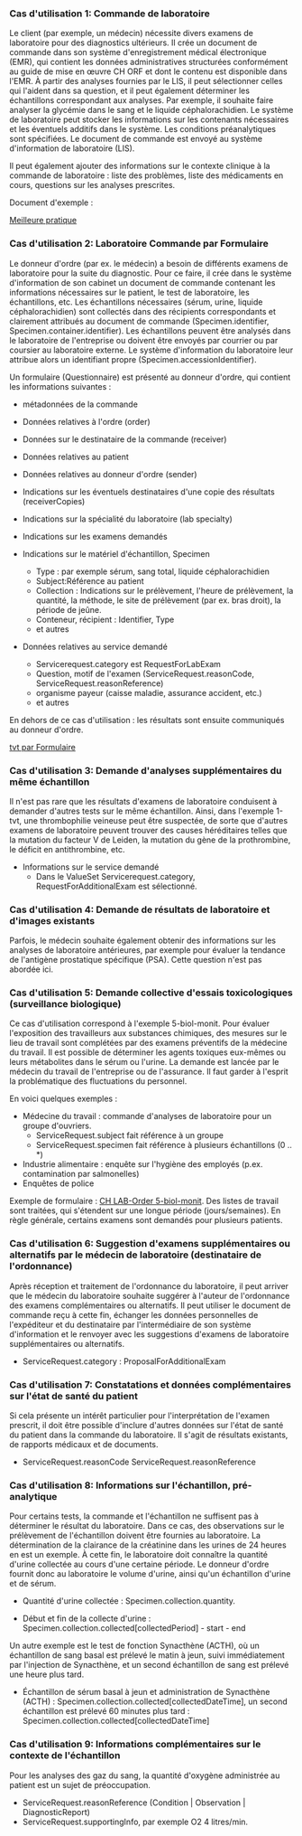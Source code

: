 <!-- markdownlint-disable MD001 MD033 MD041 -->
<!--
╭───────────────────── UC -german ──────────────────────────╮
│  UC - english is original, this is a traduction           │
╰───────────────────────────────────────────────────────────╯
-->

### Cas d'utilisation 1: Commande de laboratoire

Le client (par exemple, un médecin) nécessite divers examens de laboratoire pour des diagnostics ultérieurs. Il crée un document de commande dans son système d'enregistrement médical électronique (EMR), qui contient les données administratives structurées conformément au guide de mise en œuvre CH ORF et dont le contenu est disponible dans l'EMR. À partir des analyses fournies par le LIS, il peut sélectionner celles qui l'aident dans sa question, et il peut également déterminer les échantillons correspondant aux analyses. Par exemple, il souhaite faire analyser la glycémie dans le sang et le liquide céphalorachidien. Le système de laboratoire peut stocker les informations sur les contenants nécessaires et les éventuels additifs dans le système. Les conditions préanalytiques sont spécifiées. Le document de commande est envoyé au système d'information de laboratoire (LIS).

Il peut également ajouter des informations sur le contexte clinique à la commande de laboratoire : liste des problèmes, liste des médicaments en cours, questions sur les analyses prescrites.

Document d'exemple :

<a href='https://build.fhir.org/ig/hl7ch/ch-lab-order/branches/master/Bundle-0-best-practice-document.html'>Meilleure pratique</a>

### Cas d'utilisation 2: Laboratoire Commande par Formulaire

Le donneur d'ordre (par ex. le médecin) a besoin de différents examens de laboratoire pour la suite du diagnostic. Pour ce faire, il crée dans le système d'information de son cabinet un document de commande contenant les informations nécessaires sur le patient, le test de laboratoire, les échantillons, etc. Les échantillons nécessaires (sérum, urine, liquide céphalorachidien) sont collectés dans des récipients correspondants et clairement attribués au document de commande (Specimen.identifier, Specimen.container.identifier). Les échantillons peuvent être analysés dans le laboratoire de l'entreprise ou doivent être envoyés par courrier ou par coursier au laboratoire externe. Le système d'information du laboratoire leur attribue alors un identifiant propre (Specimen.accessionIdentifier).

Un formulaire (Questionnaire) est présenté au donneur d'ordre, qui contient les informations suivantes :

* métadonnées de la commande
* Données relatives à l'ordre (order)
* Données sur le destinataire de la commande (receiver)
* Données relatives au patient
* Données relatives au donneur d'ordre (sender)
* Indications sur les éventuels destinataires d'une copie des résultats (receiverCopies)
* Indications sur la spécialité du laboratoire (lab specialty)
* Indications sur les examens demandés

* Indications sur le matériel d'échantillon, Specimen
  * Type : par exemple sérum, sang total, liquide céphalorachidien
  * Subject:Référence au patient
  * Collection : Indications sur le prélèvement, l'heure de prélèvement, la quantité, la méthode, le site de prélèvement (par ex. bras droit), la période de jeûne.
  * Conteneur, récipient : Identifier, Type
  * et autres

* Données relatives au service demandé
  * Servicerequest.category est RequestForLabExam
  * Question, motif de l'examen (ServiceRequest.reasonCode, ServiceRequest.reasonReference)
  * organisme payeur (caisse maladie, assurance accident, etc.)
  * et autres

En dehors de ce cas d'utilisation : les résultats sont ensuite communiqués au donneur d'ordre.

<a href='https://build.fhir.org/ig/hl7ch/ch-lab-order/branches/master/Bundle-1-tvt-document-by-form.html'>tvt par Formulaire</a>

### Cas d'utilisation 3: Demande d'analyses supplémentaires du même échantillon

Il n'est pas rare que les résultats d'examens de laboratoire conduisent à demander d'autres tests sur le même échantillon. Ainsi, dans l'exemple 1-tvt, une thrombophilie veineuse peut être suspectée, de sorte que d'autres examens de laboratoire peuvent trouver des causes héréditaires telles que la mutation du facteur V de Leiden, la mutation du gène de la prothrombine, le déficit en antithrombine, etc.

* Informations sur le service demandé
  * Dans le ValueSet Servicerequest.category, RequestForAdditionalExam est sélectionné.

### Cas d'utilisation 4: Demande de résultats de laboratoire et d'images existants

Parfois, le médecin souhaite également obtenir des informations sur les analyses de laboratoire antérieures, par exemple pour évaluer la tendance de l'antigène prostatique spécifique (PSA). Cette question n'est pas abordée ici.

### Cas d'utilisation 5: Demande collective d'essais toxicologiques (surveillance biologique)

Ce cas d'utilisation correspond à l'exemple 5-biol-monit. Pour évaluer l'exposition des travailleurs aux substances chimiques, des mesures sur le lieu de travail sont complétées par des examens préventifs de la médecine du travail. Il est possible de déterminer les agents toxiques eux-mêmes ou leurs métabolites dans le sérum ou l'urine. La demande est lancée par le médecin du travail de l'entreprise ou de l'assurance. Il faut garder à l'esprit la problématique des fluctuations du personnel.

En voici quelques exemples :

* Médecine du travail : commande d'analyses de laboratoire pour un groupe d'ouvriers.
  * ServiceRequest.subject fait référence à un groupe
  * ServiceRequest.specimen fait référence à plusieurs échantillons (0 .. *)
* Industrie alimentaire : enquête sur l'hygiène des employés (p.ex. contamination par salmonelles)
* Enquêtes de police

Exemple de formulaire : [CH LAB-Order 5-biol-monit](https://build.fhir.org/ig/hl7ch/ch-lab-order/branches/master/Bundle-5-biol-monit-document.html). Des listes de travail sont traitées, qui s'étendent sur une longue période (jours/semaines). En règle générale, certains examens sont demandés pour plusieurs patients.

### Cas d'utilisation 6: Suggestion d'examens supplémentaires ou alternatifs par le médecin de laboratoire (destinataire de l'ordonnance)

Après réception et traitement de l'ordonnance du laboratoire, il peut arriver que le médecin du laboratoire souhaite suggérer à l'auteur de l'ordonnance des examens complémentaires ou alternatifs. Il peut utiliser le document de commande reçu à cette fin, échanger les données personnelles de l'expéditeur et du destinataire par l'intermédiaire de son système d'information et le renvoyer avec les suggestions d'examens de laboratoire supplémentaires ou alternatifs.

* ServiceRequest.category : ProposalForAdditionalExam

### Cas d'utilisation 7: Constatations et données complémentaires sur l'état de santé du patient

Si cela présente un intérêt particulier pour l'interprétation de l'examen prescrit, il doit être possible d'inclure d'autres données sur l'état de santé du patient dans la commande du laboratoire. Il s'agit de résultats existants, de rapports médicaux et de documents.

* ServiceRequest.reasonCode ServiceRequest.reasonReference

### Cas d'utilisation 8: Informations sur l'échantillon, pré-analytique

Pour certains tests, la commande et l'échantillon ne suffisent pas à déterminer le résultat du laboratoire. Dans ce cas, des observations sur le prélèvement de l'échantillon doivent être fournies au laboratoire. La détermination de la clairance de la créatinine dans les urines de 24 heures en est un exemple. À cette fin, le laboratoire doit connaître la quantité d'urine collectée au cours d'une certaine période. Le donneur d'ordre fournit donc au laboratoire le volume d'urine, ainsi qu'un échantillon d'urine et de sérum.

* Quantité d'urine collectée : Specimen.collection.quantity.

* Début et fin de la collecte d'urine : Specimen.collection.collected[collectedPeriod] - start - end

Un autre exemple est le test de fonction Synacthène (ACTH), où un échantillon de sang basal est prélevé le matin à jeun, suivi immédiatement par l'injection de Synacthène, et un second échantillon de sang est prélevé une heure plus tard.

* Échantillon de sérum basal à jeun et administration de Synacthène (ACTH) : Specimen.collection.collected[collectedDateTime], un second échantillon est prélevé 60 minutes plus tard : Specimen.collection.collected[collectedDateTime]

### Cas d'utilisation 9: Informations complémentaires sur le contexte de l'échantillon

Pour les analyses des gaz du sang, la quantité d'oxygène administrée au patient est un sujet de préoccupation.

* ServiceRequest.reasonReference (Condition | Observation | DiagnosticReport)
* ServiceRequest.supportingInfo, par exemple O2 4 litres/min.
